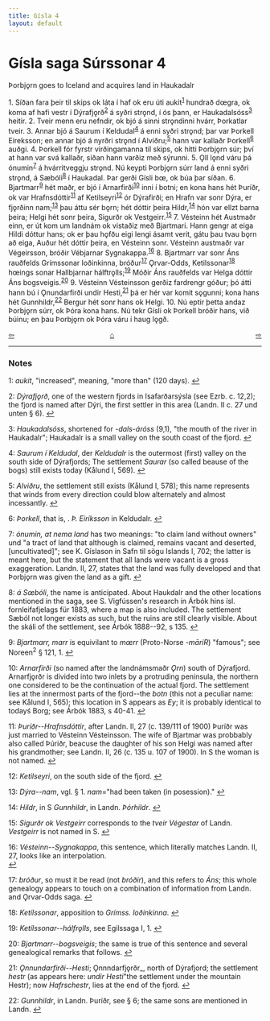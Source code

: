 ```yaml
---
title: Gísla 4
layout: default
---
```


# Gísla saga Súrssonar 4

Þorbj&#x1EB;rn goes to Iceland and acquires land in Haukadalr

1\. Síðan fara þeir til skips ok láta í haf ok eru úti aukit<sup id="a1">[1](#myfootnote1)</sup> hundrað d&oelig;gra, ok koma af hafi vestr í Dýrafj&#x1EB;rð<sup id="a2">[2](#myfootnote2)</sup> á syðri str&#x1EB;nd, í ós þann, er Haukadalsóss<sup id="a3">[3](#myfootnote3)</sup> heitir. 2. Tveir menn eru nefndir, ok bjó á sinni str&#x1EB;ndinni hvárr, Þorkatlar tveir. 3. Annar bjó á Saurum í Keldudal<sup id="a4">[4](#myfootnote4)</sup> á enni syðri str&#x1EB;nd; þar var Þorkell Eireksson; en annar bjó á nyrðri str&#x1EB;nd í Alviðru;<sup id="a5">[5](#myfootnote5)</sup> hann var kallaðr Þorkell<sup id="a6">[6](#myfootnote6)</sup> auðgi. 4. Þorkell fór fyrstr virðingamanna til skips, ok hitti Þorbj&#x1EB;rn súr; því at hann var svá kallaðr, síðan hann varðiz með sýrunni. 5. Ǫll l&#x1EB;nd váru þá ónumin<sup id="a7">[7](#myfootnote7)</sup> á hvárritveggju str&#x1EB;nd. Nú keypti Þorbj&#x1EB;rn súrr land á enni syðri str&#x1EB;nd, á Sæbóli<sup id="a8">[8](#myfootnote8)</sup> í Haukadal. Þar gerði Gísli b&oelig;, ok búa þar síðan. 6. Bjartmarr<sup id="a9">[9](#myfootnote9)</sup> hét maðr, er bjó í Arnarfirði<sup id="a10">[10](#myfootnote10)</sup> inni í botni; en kona hans hét Þuríðr, ok var Hrafnsdóttir<sup id="a11">[11](#myfootnote11)</sup> af Ketilseyri<sup id="a12">[12](#myfootnote12)</sup> ór Dýrafirði; en Hrafn var sonr Dýra, er fj&#x1EB;rðinn nam;<sup id="a13">[13](#myfootnote13)</sup> þau áttu sér b&#x1EB;rn; hét dóttir þeira Hildr,<sup id="a14">[14](#myfootnote14)</sup> hón var ellzt barna þeira; Helgi hét sonr þeira, Sigurðr ok Vestgeirr.<sup id="a15">[15](#myfootnote15)</sup> 7. Vésteinn hét Austmaðr einn, er út kom um landnám ok vistaðiz með Bjartmari. Hann gengr at eiga Hildi dóttur hans; ok er þau h&#x1EB;fðu eigi lengi ásamt verit, gátu þau tvau b&#x1EB;rn að eiga, Auður hét dóttir þeira, en Vésteinn sonr. Vésteinn austmaðr var Végeirsson, bróðir Vébjarnar Sygnakappa.<sup id="a16">[16](#myfootnote16)</sup> 8. Bjartmarr var sonr Áns rauðfelds Grímssonar loðinkinna, bróður<sup id="a17">[17](#myfootnote17)</sup> Ǫrvar-Odds, Ketilssonar<sup id="a8">[18](#myfootnote18)</sup> h&oelig;ings sonar Hallbjarnar hálftr&#x1EB;lls;<sup id="a19">[19](#myfootnote19)</sup> Móðir Áns rauðfelds var Helga dóttir Áns bogsveigis.<sup id="a20">[20](#myfootnote20)</sup> 9. Vésteinn Vésteinsson gerðiz fardrengr góður; þó átti hann bú í Ǫnundarfirði undir Hesti,<sup id="a21">[21](#myfootnote21)</sup> þá er hér var komit s&#x1EB;gunni; kona hans hét Gunnhildr,<sup id="a22">[22](#myfootnote22)</sup> Bergur hét sonr hans ok Helgi. 10. Nú eptir þetta andaz Þorbj&#x1EB;rn súrr, ok Þóra kona hans. Nú tekr Gísli ok Þorkell bróðir hans, við búinu; en þau Þorbj&#x1EB;rn ok Þóra váru í haug l&#x1EB;gð.

<div style="float: left"><a href="http://rcblack.net/Gisli_saga/Gisla_3">⇦</a></div>
<div style="float: right"><a href="http://rcblack.net/Gisli_saga/Gisla_5">⇨</a></div>
<div style="margin: 0 auto; width: 100px;"><a href="http://rcblack.net/Gisli_saga/Gisla_home">&#8962;</a></div>

---

### Notes

<a name="myfootnote1" id="f1">1</a>:
 _aukit_, "increased", meaning, "more than" (120 days).
[↩](#a1)

<a name="myfootnote2" id="f2">2</a>:
_Dýrafj&#x1EB;rð_, one of the western fjords in Isafarðarsýsla (see Ezrb. c. 12,2); the fjord is named after Dýri, the first settler in this area (Landn. II c. 27 und unten § 6).
[↩](#a2)

<a name="myfootnote3" id="f3">3</a>:
 _Haukadalsóss_, shortened for _-dals-áróss_ (9,1), "the mouth of the river in Haukadalr"; Haukadalr is a small valley on the south coast of the fjord.
[↩](#a3)

<a name="myfootnote4" id="f4">4</a>:
 _Saurum í Keldudal_, der _Keldudalr_ is the outermost (first) valley on the south side of Dýrafjords; The settlement _Saurar_ (so called beause of the bogs) still exists today (Kålund I, 569).
[↩](#a4)

<a name="myfootnote5" id="f5">5</a>:
 _Alviðru_, the settlement still exists (Kålund I, 578); this name represents that winds from every direction could blow alternately and almost incessantly.
[↩](#a5)

<a name="myfootnote6" id="f6">6</a>:
 _Þorkell_, that is, . _Þ. Eiríksson_ in Keldudalr.
[↩](#a6)

<a name="myfootnote7" id="f7">7</a>:
 _ónumin, at nema land_ has two meanings: "to claim land without owners" und "a tract of land that although is claimed, remains vacant and deserted, [uncultivated]"; see K. Gíslason in Safn til sögu Islands I, 702; the latter is meant here, but the statement that all lands were vacant is a gross exaggeration. Landn. II, 27, states that the land was fully developed and that Þorbj&#x1EB;rn was given the land as a gift.
[↩](#a7)

<a name="myfootnote8" id="f8">8</a>:
 _á S&oelig;bóli_, the name is anticipated. About Haukdalr and the other locations mentioned in the saga, see S. Vigfússen's research in Árbók hins ísl. fornleifafjelags für 1883, where a map is also included. The settlement Sæból not longer exists as such, but the ruins are still clearly visible. About the skáli of the settlement, see Árbók 1888--92, s 135.
[↩](#a8)

<a name="myfootnote9" id="f9">9</a>:
 _Bjartmarr, marr_ is equivilant to _m&oelig;rr_ (Proto-Norse -_m&amacr;riR_) "famous"; see Noreen<sup>2</sup> &sect; 121, 1.
[↩](#a9)

<a name="myfootnote10" id="f10">10</a>:
 _Arnarfirði_ (so named after the landnámsmaðr _Ǫrn_) south of Dýrafjord. Arnarfj&#x1EB;rðr is divided into two inlets by a protruding peninsula, the northern one considered to be the continuation of the actual fjord. The settlement lies at the innermost parts of the fjord--the _botn_ (this not a peculiar name: see Kålund I, 565); this location in S appears as _Ey_; it is probably identical to todayś Borg; see Árbók 1883, s 40-41.
[↩](#a10)

<a name="myfootnote11" id="f11">11</a>:
 _Þuríðr--Hrafnsdóttir_, after Landn. II, 27 (c. 139/111 of 1900) Þuríðr was just married to Vésteinn Vésteinsson. The wife of Bjartmar was probbably also called Þúriðr, beacuse the daughter of his son Helgi was named after his grandmother; see Landn. II, 26 (c. 135 u. 107 of 1900). In S the woman is not named.
[↩](#a11)

<a name="myfootnote12" id="f12">12</a>:
 _Ketilseyri_, on the south side of the fjord.
[↩](#a12)

<a name="myfootnote13" id="f13">13</a>:
 _Dýra--nam_, vgl. &sect; 1. _nam_="had been taken (in posession)."
[↩](#a13)

<a name="myfootnote14" id="f14">14</a>:
 _Hildr_, in S _Gunnhildr_, in Landn. _Þórhildr_.
[↩](#a14)

<a name="myfootnote15" id="f15">15</a>:
 _Sigurðr ok Vestgeirr_ corresponds to the _tveir Végestar_ of Landn. _Vestgeirr_ is not named in S.
[↩](#a15)

<a name="myfootnote16" id="f16">16</a>:
 _Vésteinn--Sygnakappa_, this sentence, which literally matches Landn. II, 27, looks like an interpolation.  
[↩](#a16)

<a name="myfootnote17" id="f17">17</a>:
 _bróður_, so must it be read (not _bróðir_), and this refers to _Áns_; this whole genealogy appears to touch on a combination of information from Landn. and Ǫrvar-Odds saga.
 [↩](#a17)

 <a name="myfootnote18" id="f18">18</a>:
  _Ketílssonar_, apposition to _Grímss. loðinkinna_.
 [↩](#a18)

 <a name="myfootnote19" id="f19">19</a>:
  _Ketílssonar--hálfr&#x1EB;lls_, see Egilssaga I, 1.
 [↩](#a19)

<a name="myfootnote20" id="f20">20</a>:
 _Bjartmarr--bogsveigis_; the same is true of this sentence and several genealogical remarks that follows.
[↩](#a20)

<a name="myfootnote21" id="f21">21</a>:
 _Ǫnnundarfirði--Hesti_; Ǫnnndarfj&#x1EB;rðr_, north of Dýrafjord; the settlement _hestr_ (as appears here: _undir Hesti_"the settlement under the mountain Hestr); now _Hafrschestr_, lies at the end of the fjord.
[↩](#a21)

<a name="myfootnote22" id="f22">22</a>:
 _Gunnhildr_, in Landn. Þuríðr, see &sect; 6; the same sons are mentioned in Landn.
[↩](#a22)
